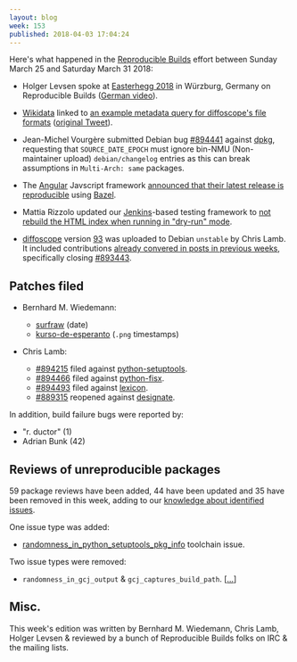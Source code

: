 ```yaml
---
layout: blog
week: 153
published: 2018-04-03 17:04:24
---
```


Here's what happened in the [Reproducible Builds](https://reproducible-builds.org) effort between Sunday March 25 and Saturday March 31 2018:

* Holger Levsen spoke at [Easterhegg 2018](http://www.easterhegg.eu/category/easterhegg-2018/) in Würzburg, Germany on Reproducible Builds ([German video](https://cdn.media.ccc.de/events/eh2018/h264-hd/eh18-41-deu-Tossing_grenades_over_the_wall_Ensuring_the_sustainability_of_our_tech_through_Reproducible_Builds_hd.mp4)).

* [Wikidata](https://www.wikidata.org/wiki/Wikidata:Main_Page) linked to [an example metadata query for diffoscope's file formats](https://query.wikidata.org/#SELECT%20%3Ffileformat%20%3FfileformatLabel%20%3Fext%20%3Fmedia%20WHERE%20%7B%0A%20%20wd%3AQ50989245%20wdt%3AP1072%20%3Ffileformat.%0A%20%20OPTIONAL%20%7B%20%3Ffileformat%20wdt%3AP1195%20%3Fext.%20%7D%0A%20%20OPTIONAL%20%7B%20%3Ffileformat%20wdt%3AP1163%20%3Fmedia.%20%7D%0A%20%20SERVICE%20wikibase%3Alabel%20%7B%20bd%3AserviceParam%20wikibase%3Alanguage%20%22%5BAUTO_LANGUAGE%5D%2Cen%22.%20%7D%0A%7D) ([original Tweet](https://twitter.com/WikiDigi/status/978977720498520065)).

* Jean-Michel Vourgère submitted Debian bug [#894441](https://bugs.debian.org/894441) against [dpkg](https://tracker.debian.org/pkg/dpkg), requesting that `SOURCE_DATE_EPOCH` must ignore bin-NMU (Non-maintainer upload) `debian/changelog` entries as this can break assumptions in `Multi-Arch: same` packages.

* The [Angular](https://angular.io/) Javscript framework [announced that their latest release is reproducible](https://twitter.com/igorminar/status/979873850740506624) using [Bazel](https://bazel.build/).

- Mattia Rizzolo updated our [Jenkins](https://jenkins.io/)-based testing framework to [not rebuild the HTML index when running in "dry-run" mode](https://anonscm.debian.org/git/qa/jenkins.debian.net.git/commit/?id=d30b61f7).

- [diffoscope](https://diffoscope.org) version [93](https://tracker.debian.org/news/https://tracker.debian.org/news/943892/accepted-diffoscope-93-source-all-into-unstable/) was uploaded to Debian `unstable` by Chris Lamb. It included contributions [already convered in posts in previous weeks](https://anonscm.debian.org/git/reproducible/diffoscope.git/log/?h=93), specifically closing [#893443](https://bugs.debian.org/893443).


Patches filed
-------------

* Bernhard M. Wiedemann:
    * [surfraw](https://gitlab.com/surfraw/Surfraw/merge_requests/2) (date)
    * [kurso-de-esperanto](https://build.opensuse.org/request/show/592370) (`.png` timestamps)

* Chris Lamb:
    * [#894215](https://bugs.debian.org/894215) filed against [python-setuptools](https://tracker.debian.org/pkg/python-setuptools).
    * [#894466](https://bugs.debian.org/894466) filed against [python-fisx](https://tracker.debian.org/pkg/python-fisx).
    * [#894493](https://bugs.debian.org/894493) filed against [lexicon](https://tracker.debian.org/pkg/lexicon).
    * [#889315](https://bugs.debian.org/889315) reopened against [designate](https://tracker.debian.org/pkg/designate).

In addition, build failure bugs were reported by:

 - "r. ductor" (1)
 - Adrian Bunk (42)


Reviews of unreproducible packages
----------------------------------

59 package reviews have been added, 44 have been updated and 35 have been removed in this week, adding to our [knowledge about identified issues](https://tests.reproducible-builds.org/debian/index_issues.html).

One issue type was added:

* [randomness\_in\_python\_setuptools\_pkg\_info](https://tests.reproducible-builds.org/debian/issues/unstable/randomness_in_python_setuptools_pkg_info_issue.html) toolchain issue.

Two issue types were removed:

* `randomness_in_gcj_output` & `gcj_captures_build_path`. [[...](https://anonscm.debian.org/git/reproducible/notes.git/commit/?id=87260d3f)]

Misc.
-----

This week's edition was written by Bernhard M. Wiedemann, Chris Lamb, Holger Levsen & reviewed by a bunch of Reproducible Builds folks on IRC & the mailing lists.
